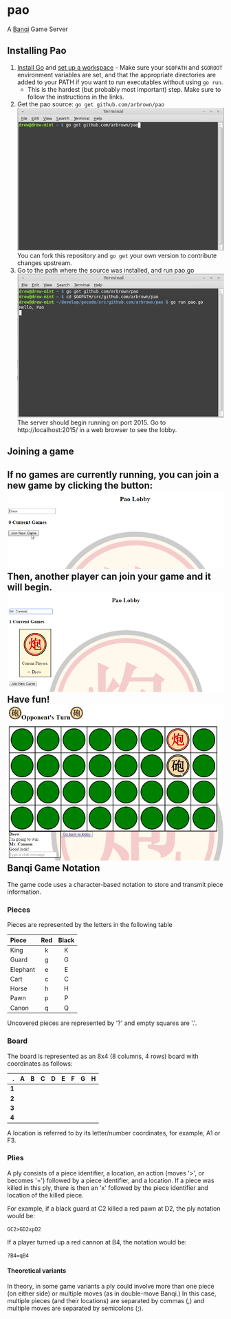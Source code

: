 pao
===

A [Banqi](http://en.wikipedia.org/wiki/Banqi) Game Server

Installing Pao
--------------
1. [Install Go](https://golang.org/doc/install) and [set up a workspace](https://golang.org/doc/code.html) - Make sure your `$GOPATH` and `$GOROOT` environment variables are set, and that the appropriate directories are added to your PATH if you want to run executables without using `go run`.
    * This is the hardest (but probably most important) step.  Make sure to follow the instructions in the links.
2. Get the pao source:
`go get github.com/arbrown/pao` ![go get](./screenshots/go-get.png)  
You can fork this repository and `go get` your own version to contribute changes upstream.
3. Go to the path where the source was installed, and run pao.go
![go run](./screenshots/go-run.png)  
The server should begin running on port 2015.  Go to http://localhost:2015/ in a web browser to see the lobby.

Joining a game
--------------
If no games are currently running, you can join a new game by clicking the button:
![join](./screenshots/join-game.png)  
Then, another player can join your game and it will begin.
![join](./screenshots/join-existing.png)  
Have fun!
![game](./screenshots/game2.png)  
Banqi Game Notation
---------------------
The game code uses a character-based notation to store and transmit piece information.

### Pieces
Pieces are represented by the letters in the following table

| Piece | Red | Black |
|:------|:---:|:-----:|
| King  | k   | K     |
| Guard | g   | G     |
| Elephant| e | E     |
| Cart  | c   | C     |
| Horse | h   | H     |
| Pawn  | p   | P     |
| Canon | q   | Q     |

Uncovered pieces are represented by '?' and empty squares are '.'.

### Board
The board is represented as an 8x4 (8 columns, 4 rows) board with coordinates as follows:

| .   | A | B | C | D | E | F | G | H |
|----:|:-:|:-:|:-:|:-:|:-:|:-:|:-:|:-:|
|**1**|   |   |   |   |   |   |   |   |
|**2**|   |   |   |   |   |   |   |   |
|**3**|   |   |   |   |   |   |   |   |
|**4**|   |   |   |   |   |   |   |   |

A location is referred to by its letter/number coordinates, for example, A1 or F3.

### Plies
A ply consists of a piece identifier, a location, an action (moves '>', or becomes '=') followed by a piece identifier, and a location.  If a piece was killed in this ply, there is then an 'x' followed by the piece identifier and location of the killed piece.

For example, if a black guard at C2 killed a red pawn at D2, the ply notation would be:

    GC2>GD2xpD2

If a player turned up a red cannon at B4, the notation would be:

    ?B4=qB4

#### Theoretical variants
In theory, in some game variants a ply could involve more than one piece (on either side) or multiple moves (as in double-move Banqi.)  In this case, multiple pieces (and their locations) are separated by commas (,) and multiple moves are separated by semicolons (;).

